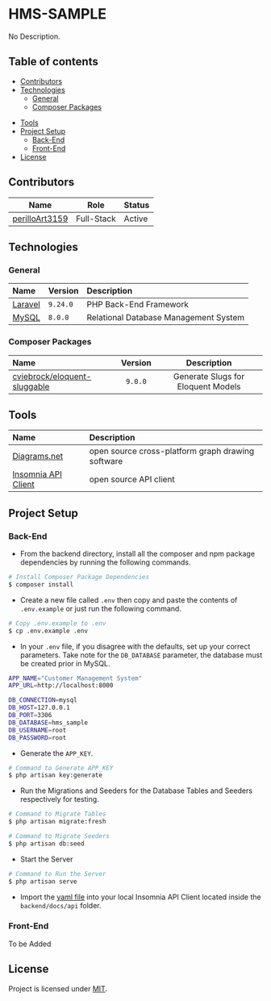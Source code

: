 # HMS-SAMPLE

No Description.

## Table of contents

* [Contributors](#contributors)
* [Technologies](#technologies)
  * [General](#general)
  * [Composer Packages](#composer-packages)
<!-- * [NPM Packages](#npm-packages) -->
* [Tools](#tools)
* [Project Setup](#project-setup)
  * [Back-End](#back-end)
  * [Front-End](#front-end)
* [License](#license)

## Contributors

|Name  |Role | Status      |
|:----:|:-----:|:------------------|
|[perilloArt3159](https://github.com/perilloArt3159)| Full-Stack | Active

## Technologies

### General

|Name  |Version | Description      |
|:----|:-----|:------------------|
| [Laravel](https://laravel.com/docs/9.x)     |`9.24.0`        |PHP Back-End Framework           |
| [MySQL](https://www.mysql.com/)             |`8.0.0`         |Relational Database Management System        |

### Composer Packages

|Name                                                                                                           |Version          |Description                                         |
|:---------------------------------------------------------------------------------------------                |:---------------:|:-------------------------------------------:       |
|[cviebrock/eloquent-sluggable](https://github.com/cviebrock/eloquent-sluggable)                                |`9.0.0`          |Generate Slugs for Eloquent Models                  |

## Tools

|Name                                                                                                           |Description                                         |
|:---------------------------------------------------------------------------------------------                |:-------------------------------------------       |
|[Diagrams.net](https://www.diagrams.net/)                                                                      |open source cross-platform graph drawing software   |
|[Insomnia API Client](https://insomnia.rest/)                                                                  |open source API client |

## Project Setup

### Back-End

* From the backend directory, install all the composer and npm package dependencies by running the following commands.

```bash
# Install Composer Package Dependencies
$ composer install
```

* Create a new file called `.env` then copy and paste the contents of `.env.example` or just run the following command.

```bash
# Copy .env.example to .env
$ cp .env.example .env
```

* In your `.env` file, if you disagree with the defaults, set up your correct parameters. Take note for the `DB_DATABASE` parameter, the database must be created prior in MySQL.

```bash
APP_NAME="Customer Management System"
APP_URL=http://localhost:8000

DB_CONNECTION=mysql
DB_HOST=127.0.0.1
DB_PORT=3306
DB_DATABASE=hms_sample
DB_USERNAME=root
DB_PASSWORD=root
```

* Generate the `APP_KEY`.

```bash
# Command to Generate APP_KEY 
$ php artisan key:generate
```

* Run the Migrations and Seeders for the Database Tables and Seeders respectively for testing.

```bash
# Command to Migrate Tables
$ php artisan migrate:fresh 

# Command to Migrate Seeders
$ php artisan db:seed
```

* Start the Server

```bash
# Command to Run the Server
$ php artisan serve 
```

* Import the [yaml file](https://github.com/perilloArt3159/hms-sample/blob/master/backend/docs/api/Insomnia_API.yaml) into your local Insomnia API Client located inside the `backend/docs/api` folder.

### Front-End

To be Added

## License

Project is licensed under [MIT](https://mit-license.org/).
